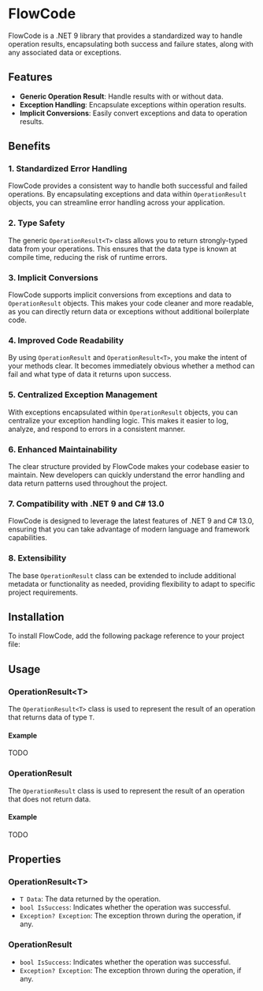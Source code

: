 # FlowCode

FlowCode is a .NET 9 library that provides a standardized way to handle operation results, encapsulating both success and failure states, along with any associated data or exceptions.

## Features

- **Generic Operation Result**: Handle results with or without data.
- **Exception Handling**: Encapsulate exceptions within operation results.
- **Implicit Conversions**: Easily convert exceptions and data to operation results.

## Benefits

### 1. Standardized Error Handling
FlowCode provides a consistent way to handle both successful and failed operations. By encapsulating exceptions and data within `OperationResult` objects, you can streamline error handling across your application.

### 2. Type Safety
The generic `OperationResult<T>` class allows you to return strongly-typed data from your operations. This ensures that the data type is known at compile time, reducing the risk of runtime errors.

### 3. Implicit Conversions
FlowCode supports implicit conversions from exceptions and data to `OperationResult` objects. This makes your code cleaner and more readable, as you can directly return data or exceptions without additional boilerplate code.

### 4. Improved Code Readability
By using `OperationResult` and `OperationResult<T>`, you make the intent of your methods clear. It becomes immediately obvious whether a method can fail and what type of data it returns upon success.

### 5. Centralized Exception Management
With exceptions encapsulated within `OperationResult` objects, you can centralize your exception handling logic. This makes it easier to log, analyze, and respond to errors in a consistent manner.

### 6. Enhanced Maintainability
The clear structure provided by FlowCode makes your codebase easier to maintain. New developers can quickly understand the error handling and data return patterns used throughout the project.

### 7. Compatibility with .NET 9 and C# 13.0
FlowCode is designed to leverage the latest features of .NET 9 and C# 13.0, ensuring that you can take advantage of modern language and framework capabilities.

### 8. Extensibility
The base `OperationResult` class can be extended to include additional metadata or functionality as needed, providing flexibility to adapt to specific project requirements.

## Installation

To install FlowCode, add the following package reference to your project file:


## Usage

### OperationResult\<T\>

The `OperationResult<T>` class is used to represent the result of an operation that returns data of type `T`.

#### Example
TODO

### OperationResult

The `OperationResult` class is used to represent the result of an operation that does not return data.

#### Example
TODO

## Properties

### OperationResult\<T\>

- `T Data`: The data returned by the operation.
- `bool IsSuccess`: Indicates whether the operation was successful.
- `Exception? Exception`: The exception thrown during the operation, if any.

### OperationResult

- `bool IsSuccess`: Indicates whether the operation was successful.
- `Exception? Exception`: The exception thrown during the operation, if any.